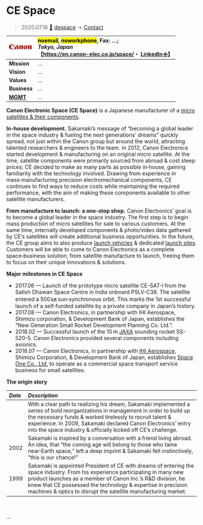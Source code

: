 # CE Space
> 2020.07.16 [🚀](../../index/index.md) [despace](../index.md) → [Contact](../contact.md)

|[![](../f/contact/c/canon_elec_logo1_thumb.webp)](../f/contact/c/canon_elec_logo1.png)|<mark>noemail</mark>, <mark>noworkphone</mark>, Fax: …;<br> *Tokyo, Japan*<br> 【<https://en.canon-elec.co.jp/space/>・ [LinkedIn ⎆](https://www.linkedin.com/company/canon-electronics-inc-/)】|
|:--|:--|
|**Mission**|…|
|**Vision**|…|
|**Values**|…|
|**Business**|…|
|**[MGMT](../mgmt.md)**|…|

**Canon Electronic Space (CE Space)** is a Japanese manufacturer of a [micro satellites & their components](../sc.md).

**In‑house development.** Sakamaki’s message of “becoming a global leader in the space industry & fueling the next generations’ dreams” quickly spread, not just within the Canon group but around the world, attracting talented researchers & engineers to the team. In 2012, Canon Electronics started development & manufacturing on an original micro satellite. At the time, satellite components were primarily sourced from abroad & cost steep prices; CE decided to make as many parts as possible in‑house, gaining familiarity with the technology involved. Drawing from experience in mass‑manufacturing precision electromechanical components, CE continues to find ways to reduce costs while maintaining the required performance, with the aim of making these components available to other satellite manufacturers.

**From manufacture to launch: a one‑stop shop.** Canon Electronics’ goal is to become a global leader in the space industry. The first step is to begin mass production of micro satellites for sale to various customers. At the same time, internally developed components & photo/video data gathered by CE’s satellites will create additional business opportunities. In the future, the CE group aims to also produce [launch vehicles](../lv.md) & dedicated [launch sites](../spaceport.md). Customers will be able to come to Canon Electronics as a complete space‑business solution, from satellite manufacture to launch, freeing them to focus on their unique innovations & solutions.

**Major milestones in CE Space**

   - 2017.06 — Launch of the prototype micro satellite CE-SAT-I from the Satish Dhawan Space Centre in India onboard PSLV-C38. The satellite entered a 500 ㎞ sun‑synchronous orbit. This marks the 1st successful launch of a self‑funded satellite by a private company in Japan’s history.
   - 2017.08 — Canon Electronics, in partnership with IHI Aerospace, Shimizu corporation, & Development Bank of Japan, establishes the “New Generation Small Rocket Development Planning Co. Ltd.”.
   - 2018.02 — Successful launch of the 10 m [JAXA](jaxa.md) sounding rocket SS-520-5. Canon Electronics provided several components including avionics.
   - 2018.07 — Canon Electronics, in partnership with [IHI Aerospace](ihi.md), Shimizu Corporation, & Development Bank of Japan, establishes [Space One Co., Ltd.](space_one_co.md) to operate as a commercial space transport service business for small satellites.

**The origin story**

|*Date*|*Description*|
|:--|:--|
| |With a clear path to realizing his dream, Sakamaki implemented a series of bold reorganizations in management in order to build up the necessary funds & worked tirelessly to recruit talent & experience. In 2009, Sakamaki declared Canon Electronics’ entry into the space industry & officially kicked off CE’s challenge.|
|2002|Sakamaki is inspired by a conversation with a friend living abroad. An idea, that “the coming age will belong to those who tame near‑Earth space,” left a deep imprint & Sakamaki felt instinctively, “this is our chance!”|
|1999|Sakamaki is appointed President of CE with dreams of entering the space industry. From his experience participating in many new product launches as a member of Canon Inc.’s R&D division, he knew that CE possessed the technology & expertise in precision machines & optics to disrupt the satellite manufacturing market.|

<p style="page-break-after:always"> </p>

…